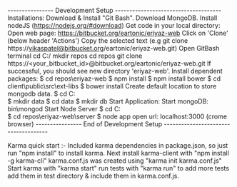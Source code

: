 ---------------- Development Setup -------------------------------------
Installations:
	Download & Install "Git Bash".
	Download MongoDB.
	Install nodeJS (https://nodejs.org/#download)
Get code in your local directory:
	Open web page: https://bitbucket.org/eartonic/eriyaz-web
	Click on 'Clone' (below header 'Actions')
	Copy the selected text (e.g git clone https://vikaspatel@bitbucket.org/eartonic/eriyaz-web.git)
	Open GitBash terminal
		cd C:/
		mkdir repos
		cd repos
		git clone https://<your_bitbucket_id>@bitbucket.org/eartonic/eriyaz-web.git
	If successful, you should see new directory 'eriyaz-web'.
Install dependent packages:
	$ cd repos\eriyaz-web
	$ npm install
	$ npm install bower
	$ cd client\public\src\ext-libs
	$ bower install
Create default location to store mongodb data.
	$ cd C:\
	$ mkdir data
	$ cd data
	$ mkdir db
Start Application:
	Start mongoDB: bin\mongod
	Start Node Server
	$ cd C:\
	$ cd repos\eriyaz-web\server
	$ node app
open url: localhost:3000 (crome browser)
---------------- End of Development Setup -------------------------------------

Karma quick start :-
Included karma dependencies in package.json, so just run "npm install" to install karma.
Next install karma-client with "npm install -g karma-cli"
karma.conf.js was created using "karma init karma.conf.js"
Start karma with "karma start"
run tests with "karma run"
to add more tests add them in test directory & include them in karma.conf.js.